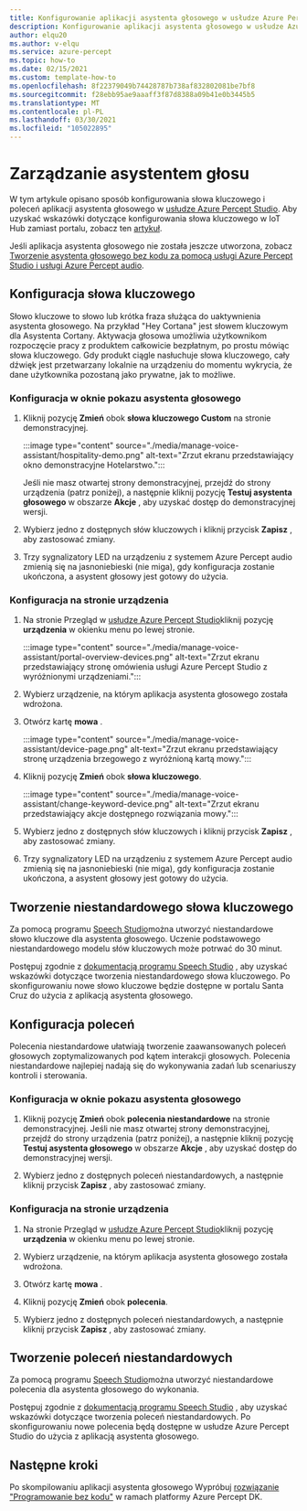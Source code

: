 ```yaml
---
title: Konfigurowanie aplikacji asystenta głosowego w usłudze Azure Percept Studio
description: Konfigurowanie aplikacji asystenta głosowego w usłudze Azure Percept Studio
author: elqu20
ms.author: v-elqu
ms.service: azure-percept
ms.topic: how-to
ms.date: 02/15/2021
ms.custom: template-how-to
ms.openlocfilehash: 8f22379049b74428787b738af832802081be7bf8
ms.sourcegitcommit: f28ebb95ae9aaaff3f87d8388a09b41e0b3445b5
ms.translationtype: MT
ms.contentlocale: pl-PL
ms.lasthandoff: 03/30/2021
ms.locfileid: "105022895"
---
```

# <a name="managing-your-voice-assistant"></a>Zarządzanie asystentem głosu

W tym artykule opisano sposób konfigurowania słowa kluczowego i poleceń aplikacji asystenta głosowego w [usłudze Azure Percept Studio](https://go.microsoft.com/fwlink/?linkid=2135819). Aby uzyskać wskazówki dotyczące konfigurowania słowa kluczowego w IoT Hub zamiast portalu, zobacz ten [artykuł](./how-to-configure-voice-assistant.md).

Jeśli aplikacja asystenta głosowego nie została jeszcze utworzona, zobacz [Tworzenie asystenta głosowego bez kodu za pomocą usługi Azure Percept Studio i usługi Azure Percept audio](./tutorial-no-code-speech.md).

## <a name="keyword-configuration"></a>Konfiguracja słowa kluczowego

Słowo kluczowe to słowo lub krótka fraza służąca do uaktywnienia asystenta głosowego. Na przykład "Hey Cortana" jest słowem kluczowym dla Asystenta Cortany. Aktywacja głosowa umożliwia użytkownikom rozpoczęcie pracy z produktem całkowicie bezpłatnym, po prostu mówiąc słowa kluczowego. Gdy produkt ciągle nasłuchuje słowa kluczowego, cały dźwięk jest przetwarzany lokalnie na urządzeniu do momentu wykrycia, że dane użytkownika pozostaną jako prywatne, jak to możliwe.

### <a name="configuration-within-the-voice-assistant-demo-window"></a>Konfiguracja w oknie pokazu asystenta głosowego

1. Kliknij pozycję **Zmień** obok **słowa kluczowego Custom** na stronie demonstracyjnej.

    :::image type="content" source="./media/manage-voice-assistant/hospitality-demo.png" alt-text="Zrzut ekranu przedstawiający okno demonstracyjne Hotelarstwo.":::

    Jeśli nie masz otwartej strony demonstracyjnej, przejdź do strony urządzenia (patrz poniżej), a następnie kliknij pozycję **Testuj asystenta głosowego** w obszarze **Akcje** , aby uzyskać dostęp do demonstracyjnej wersji.

1. Wybierz jedno z dostępnych słów kluczowych i kliknij przycisk **Zapisz** , aby zastosować zmiany.

1. Trzy sygnalizatory LED na urządzeniu z systemem Azure Percept audio zmienią się na jasnoniebieski (nie miga), gdy konfiguracja zostanie ukończona, a asystent głosowy jest gotowy do użycia.

### <a name="configuration-within-the-device-page"></a>Konfiguracja na stronie urządzenia

1. Na stronie Przegląd w [usłudze Azure Percept Studio](https://go.microsoft.com/fwlink/?linkid=2135819)kliknij pozycję **urządzenia** w okienku menu po lewej stronie.

    :::image type="content" source="./media/manage-voice-assistant/portal-overview-devices.png" alt-text="Zrzut ekranu przedstawiający stronę omówienia usługi Azure Percept Studio z wyróżnionymi urządzeniami.":::

1. Wybierz urządzenie, na którym aplikacja asystenta głosowego została wdrożona.

1. Otwórz kartę **mowa** .

    :::image type="content" source="./media/manage-voice-assistant/device-page.png" alt-text="Zrzut ekranu przedstawiający stronę urządzenia brzegowego z wyróżnioną kartą mowy.":::

1. Kliknij pozycję **Zmień** obok **słowa kluczowego**.

    :::image type="content" source="./media/manage-voice-assistant/change-keyword-device.png" alt-text="Zrzut ekranu przedstawiający akcje dostępnego rozwiązania mowy.":::

1. Wybierz jedno z dostępnych słów kluczowych i kliknij przycisk **Zapisz** , aby zastosować zmiany.

1. Trzy sygnalizatory LED na urządzeniu z systemem Azure Percept audio zmienią się na jasnoniebieski (nie miga), gdy konfiguracja zostanie ukończona, a asystent głosowy jest gotowy do użycia.

## <a name="create-a-custom-keyword"></a>Tworzenie niestandardowego słowa kluczowego

Za pomocą programu [Speech Studio](https://speech.microsoft.com/)można utworzyć niestandardowe słowo kluczowe dla asystenta głosowego. Uczenie podstawowego niestandardowego modelu słów kluczowych może potrwać do 30 minut.

Postępuj zgodnie z [dokumentacją programu Speech Studio](../cognitive-services/speech-service/custom-keyword-basics.md) , aby uzyskać wskazówki dotyczące tworzenia niestandardowego słowa kluczowego. Po skonfigurowaniu nowe słowo kluczowe będzie dostępne w portalu Santa Cruz do użycia z aplikacją asystenta głosowego.

## <a name="commands-configuration"></a>Konfiguracja poleceń

Polecenia niestandardowe ułatwiają tworzenie zaawansowanych poleceń głosowych zoptymalizowanych pod kątem interakcji głosowych. Polecenia niestandardowe najlepiej nadają się do wykonywania zadań lub scenariuszy kontroli i sterowania.

### <a name="configuration-within-the-voice-assistant-demo-window"></a>Konfiguracja w oknie pokazu asystenta głosowego

1. Kliknij pozycję **Zmień** obok **polecenia niestandardowe** na stronie demonstracyjnej. Jeśli nie masz otwartej strony demonstracyjnej, przejdź do strony urządzenia (patrz poniżej), a następnie kliknij pozycję **Testuj asystenta głosowego** w obszarze **Akcje** , aby uzyskać dostęp do demonstracyjnej wersji.

1. Wybierz jedno z dostępnych poleceń niestandardowych, a następnie kliknij przycisk **Zapisz** , aby zastosować zmiany.

### <a name="configuration-within-the-device-page"></a>Konfiguracja na stronie urządzenia

1. Na stronie Przegląd w [usłudze Azure Percept Studio](https://go.microsoft.com/fwlink/?linkid=2135819)kliknij pozycję **urządzenia** w okienku menu po lewej stronie.

1. Wybierz urządzenie, na którym aplikacja asystenta głosowego została wdrożona.

1. Otwórz kartę **mowa** .

1. Kliknij pozycję **Zmień** obok **polecenia**.

1. Wybierz jedno z dostępnych poleceń niestandardowych, a następnie kliknij przycisk **Zapisz** , aby zastosować zmiany.

## <a name="create-custom-commands"></a>Tworzenie poleceń niestandardowych

Za pomocą programu [Speech Studio](https://speech.microsoft.com/)można utworzyć niestandardowe polecenia dla asystenta głosowego do wykonania.

Postępuj zgodnie z [dokumentacją programu Speech Studio](../cognitive-services/speech-service/quickstart-custom-commands-application.md) , aby uzyskać wskazówki dotyczące tworzenia poleceń niestandardowych. Po skonfigurowaniu nowe polecenia będą dostępne w usłudze Azure Percept Studio do użycia z aplikacją asystenta głosowego.

## <a name="next-steps"></a>Następne kroki

Po skompilowaniu aplikacji asystenta głosowego Wypróbuj [rozwiązanie "Programowanie bez kodu"](./tutorial-nocode-vision.md) w ramach platformy Azure Percept DK.